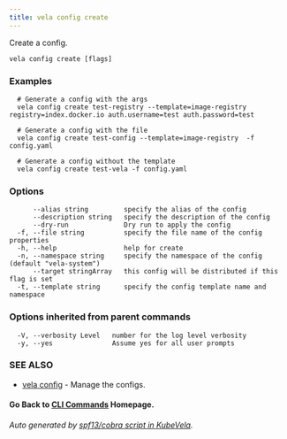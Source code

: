 ```yaml
---
title: vela config create
---
```


Create a config.

```
vela config create [flags]
```

### Examples

```
  # Generate a config with the args
  vela config create test-registry --template=image-registry registry=index.docker.io auth.username=test auth.password=test
  
  # Generate a config with the file
  vela config create test-config --template=image-registry  -f config.yaml
  
  # Generate a config without the template
  vela config create test-vela -f config.yaml
```

### Options

```
      --alias string         specify the alias of the config
      --description string   specify the description of the config
      --dry-run              Dry run to apply the config
  -f, --file string          specify the file name of the config properties
  -h, --help                 help for create
  -n, --namespace string     specify the namespace of the config (default "vela-system")
      --target stringArray   this config will be distributed if this flag is set
  -t, --template string      specify the config template name and namespace
```

### Options inherited from parent commands

```
  -V, --verbosity Level   number for the log level verbosity
  -y, --yes               Assume yes for all user prompts
```

### SEE ALSO

* [vela config](vela_config)	 - Manage the configs.

#### Go Back to [CLI Commands](vela) Homepage.


###### Auto generated by [spf13/cobra script in KubeVela](https://github.com/kubevela/kubevela/tree/master/hack/docgen).
